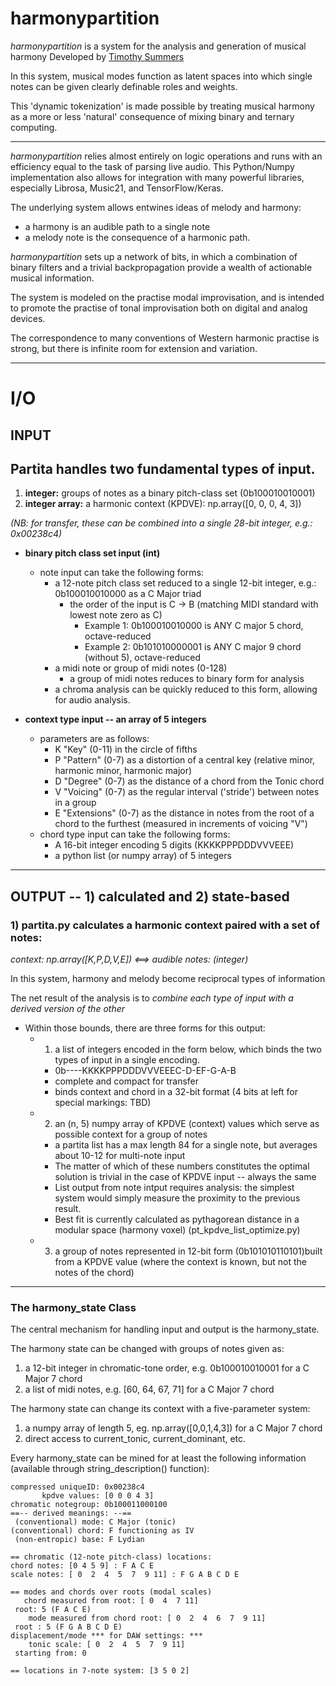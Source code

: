 # harmonypartition
 *harmonypartition* is a system for the analysis and generation of musical harmony
 Developed by [Timothy Summers](http://www.timsummers.org)

In this system, musical modes function as latent spaces into which single notes can be given clearly definable roles and weights. 

This 'dynamic tokenization' is made possible by treating musical harmony as a more or less 'natural' consequence of mixing binary and ternary computing.

---

*harmonypartition* relies almost entirely on logic operations and runs with an efficiency equal 
to the task of parsing live audio. This Python/Numpy implementation also allows for integration with many powerful libraries, especially Librosa, Music21, and TensorFlow/Keras.

The underlying system allows entwines  ideas of melody and harmony:

* a harmony is an audible path to a single note
* a melody note is the consequence of a harmonic path.



*harmonypartition* sets up a network of bits, in which a combination of binary filters and a
trivial backpropagation provide a wealth of actionable musical information.

The system is modeled on the practise modal improvisation, and is intended to promote the practise of tonal improvisation both on digital and analog devices. 

The correspondence to many conventions of Western harmonic practise is strong, but there is infinite room for extension and variation. 

---
# I/O

## INPUT

## Partita handles two fundamental types of input.
1) **integer:** groups of notes as a binary pitch-class set (0b100010010001)
2) **integer array:** a harmonic context (KPDVE): np.array([0, 0, 0, 4, 3])
   
*(NB: for transfer, these can be combined into a single 28-bit integer, e.g.: 0x00238c4)*

* **binary pitch class set input (int)**
    * note input can take the following forms:
        *   a 12-note pitch class set reduced to a single 12-bit integer, e.g.: 0b100010010000 as a C Major triad
            * the order of the input is C -> B (matching MIDI standard with lowest note zero as C)
                * Example 1: 0b100010010000 is ANY C major 5 chord, octave-reduced
                * Example 2: 0b101010000001 is ANY C major 9 chord (without 5), octave-reduced
        * a midi note or group of midi notes (0-128)
            * a group of midi notes reduces to binary form for analysis
        * a chroma analysis can be quickly reduced to this form, allowing for audio analysis.
        
* **context type input -- an array of 5 integers** 
    * parameters are as follows:
        *  K   "Key" (0-11) in the circle of fifths 
        *  P   "Pattern" (0-7) as a distortion of a central key (relative 
                minor, harmonic minor, harmonic major)
        *  D   "Degree" (0-7) as the distance of a chord from the Tonic chord
        *  V   "Voicing" (0-7) as the regular interval ('stride') between notes in a group
        *  E   "Extensions" (0-7) as the distance in notes from 
                the root of a chord to the furthest (measured in increments of voicing "V")
    * chord type input can take the following forms:
        * A 16-bit integer encoding 5 digits (KKKKPPPDDDVVVEEE)
        * a python list (or numpy array) of 5 integers

---
## OUTPUT -- 1) calculated and 2) state-based

### 1) partita.py calculates a harmonic context paired with a set of notes:
*context: np.array([K,P,D,V,E]) <==> audible notes: (integer)*

In this system, harmony and melody become reciprocal types of information

The net result of the analysis is to *combine each type of input with a derived version of the other*

* Within those bounds, there are three forms for this output:
    * 1) a list of integers encoded in the form below, which binds the two types of input in a single encoding.
        * 0b----KKKKPPPDDDVVVEEEC-D-EF-G-A-B
        * complete and compact for transfer
        * binds context and chord in a 32-bit format (4 bits at left for special markings: TBD)
    * 2) an (n, 5) numpy array of KPDVE (context) values which serve as possible context for a group of notes 
        * a partita list has a max length 84 for a single note, but averages about 10-12 for multi-note input
        * The matter of which of these numbers constitutes the optimal solution is trivial in the case of KPDVE input -- always the same
        * List output from note intput requires analysis: the simplest system would simply measure the proximity to the previous result. 
        * Best fit is currently calculated as pythagorean distance in a modular space (harmony voxel) (pt_kpdve_list_optimize.py)
    * 3) a group of notes represented in 12-bit form (0b101010110101)built from a 
        KPDVE value (where the context is known, but not the notes of the chord)

---
### The harmony_state Class

The central mechanism for handling input and output is the harmony_state. 

The harmony state can be changed with groups of notes given as:

1) a 12-bit integer in chromatic-tone order, e.g. 0b100010010001 for a C Major 7 chord
2) a list of midi notes, e.g. [60, 64, 67, 71] for a C Major 7 chord
   
The harmony state can change its context with a five-parameter system:
1) a numpy array of length 5, eg. np.array([0,0,1,4,3]) for a C Major 7 chord
2) direct access to current_tonic, current_dominant, etc. 

Every harmony_state can be mined for at least the following information (available through string_description() function):

```
compressed uniqueID: 0x00238c4 
       kpdve values: [0 0 0 4 3] 
chromatic notegroup: 0b100011000100
==-- derived meanings: --==
 (conventional) mode: C Major (tonic) 
(conventional) chord: F functioning as IV  
 (non-entropic) base: F Lydian 

== chromatic (12-note pitch-class) locations: 
chord notes: [0 4 5 9] : F A C E 
scale notes: [ 0  2  4  5  7  9 11] : F G A B C D E 

== modes and chords over roots (modal scales) 
   chord measured from root: [ 0  4  7 11] 
 root: 5 (F A C E)
    mode measured from chord root: [ 0  2  4  6  7  9 11] 
 root : 5 (F G A B C D E)
displacement/mode *** for DAW settings: ***
    tonic scale: [ 0  2  4  5  7  9 11] 
 starting from: 0

== locations in 7-note system: [3 5 0 2]
```